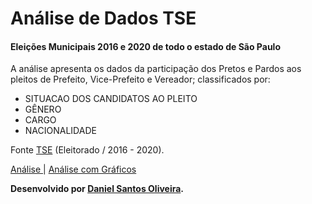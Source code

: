 # Análise de Dados TSE
#### Eleições Municipais 2016 e 2020 de todo o estado de São Paulo

A análise apresenta os dados da participação dos Pretos e Pardos aos pleitos de Prefeito, Vice-Prefeito e Vereador; classificados por:
- SITUACAO DOS CANDIDATOS AO PLEITO
- GÊNERO
- CARGO
- NACIONALIDADE

Fonte [TSE](https://www.tse.jus.br/eleicoes/estatisticas/repositorio-de-dados-eleitorais-1/repositorio-de-dados-eleitorais) (Eleitorado / 2016 - 2020).

[ Análise ](https://github.com/danielsantosoliveira/Analise-Dados-TSE/blob/main/EP4-EstruturaDeDados.ipynb) | [ Análise com Gráficos ](https://mybinder.org/v2/gh/danielsantosoliveira/Analise-Dados-TSE/main?filepath=EP4-EstruturaDeDados.ipynb)

**Desenvolvido por [Daniel Santos Oliveira](https://github.com/danielsantosoliveira).**
